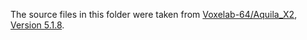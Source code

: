 The source files in this folder were taken from [Voxelab-64/Aquila_X2](https://github.com/Voxelab-64/Aquila_X2), [Version 5.1.8](https://github.com/Voxelab-64/Aquila_X2/commit/d1f23adf96920996b979bc31023d1dce236d05db).
